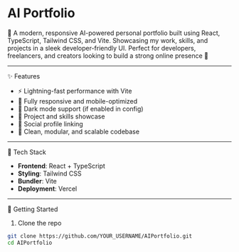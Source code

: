 # AI Portfolio
🚀 A modern, responsive AI-powered personal portfolio built using React, TypeScript, Tailwind CSS, and Vite. Showcasing my work, skills, and projects in a sleek developer-friendly UI.
Perfect for developers, freelancers, and creators looking to build a strong online presence 🚀

---

✨ Features

- ⚡ Lightning-fast performance with Vite
- 🎨 Fully responsive and mobile-optimized
- 🌙 Dark mode support (if enabled in config)
- 💼 Project and skills showcase
- 🔗 Social profile linking
- 🧩 Clean, modular, and scalable codebase

---

🔧 Tech Stack

- **Frontend**: React + TypeScript  
- **Styling**: Tailwind CSS  
- **Bundler**: Vite  
- **Deployment**: Vercel  

---

🚀 Getting Started

1. Clone the repo
```bash
git clone https://github.com/YOUR_USERNAME/AIPortfolio.git
cd AIPortfolio
